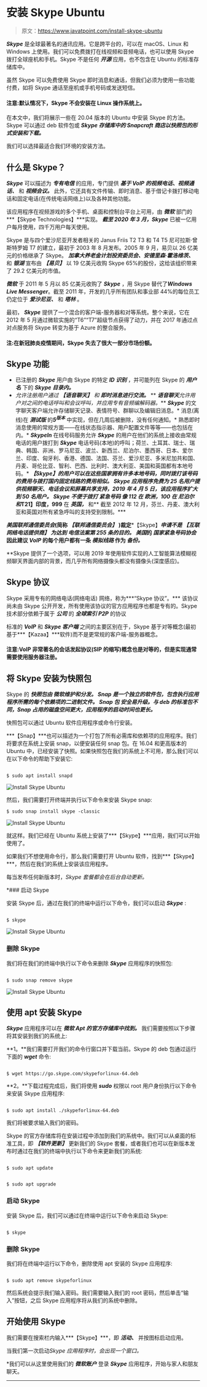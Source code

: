 # 安装 Skype Ubuntu

> 原文：<https://www.javatpoint.com/install-skype-ubuntu>

***Skype*** 是全球最著名的通讯应用。它是跨平台的，可以在 macOS、Linux 和 Windows 上使用。我们可以免费拨打在线视频和音频电话，也可以使用 Skype 拨打全球座机和手机。Skype 不是任何 ***开源*** 应用，也不包含在 Ubuntu 的标准存储库中。

虽然 Skype 可以免费使用 Skype 即时消息和通话，但我们必须为使用一些功能付费，如将 Skype 通话至座机或手机号码或发送短信。

#### 注意:默认情况下，Skype 不会安装在 Linux 操作系统上。

在本文中，我们将展示一些在 20.04 版本的 Ubuntu 中安装 Skype 的方法。Skype 可以通过 deb 软件包或 ***Skype 存储库中的 ***Snapcraft*** 商店以快照包的形式安装和下载。***

我们可以选择最适合我们环境的安装方法。

## 什么是 Skype？

***Skype*** 可以描述为 ***专有电信*** 的应用，专门提供 ***基于 VoIP 的视频电话、视频通话、*** 和 ***视频会议。*** 此外，它还具有文件传输、即时消息、基于借记卡拨打移动电话和固定电话(在传统电话网络上)以及各种其他功能。

该应用程序在视频游戏的多个手机、桌面和控制台平台上可用，由 ***微软*** 部门的***【Skype Technologies】***实现。 ***截至 2020 年 3 月，Skype*** 已被一亿用户每月使用，四千万用户每天使用。

Skype 是与四个爱沙尼亚开发者相关的 Janus Friis T2 T3 和 T4 T5 尼可拉斯·曾斯特罗姆 T7 的建立，最初于 2003 年 8 月发布。2005 年 9 月，易贝以 26 亿美元的价格继承了 Skype。 ***加拿大养老金计划投资委员会、安德里森·霍洛维茨、*** 和 ***银湖*** 宣布由 ***【易贝】*** 以 19 亿美元收购 Skype 65%的股份，这给该组织带来了 29.2 亿美元的市值。

***微软*** 于 2011 年 5 月以 85 亿美元收购了 ***Skype*** ，用 Skype 替代了***Windows Live Messenger***。截至 2011 年，开发的几乎所有团队和事业部 44%的每位员工仍定位于 ***爱沙尼亚、*** 和 ***塔林*** 。

最初， ***Skype*** 提供了一个混合的客户端-服务器和对等系统。整个来说，它在 2012 年 5 月通过微软实施的“T6”“T7”超级节点获得了动力，并在 2017 年通过点对点服务将 Skype 转变为基于 Azure 的整合服务。

#### 注:在新冠肺炎疫情期间，Skype 失去了很大一部分市场份额。

## Skype 功能

*   已注册的 ***Skype*** 用户由 Skype 的特定 ***ID 识别*** ，并可能列在 Skype 的 ***用户名*** 下的 ***Skype 目录内。***
*   *允许注册用户通过 ***【语音聊天】*** 和 ***即时消息进行交流。****
**   ***语音聊天****允许用户对之间的电话呼叫和会议呼叫，并应用专有音频编解码器。***   ***Skype*** 的文字聊天客户端允许存储聊天记录、表情符号、群聊以及编辑旧消息。*   消息(离线)在 ***测试版*** 的***5<sup>版本</sup>*** 中实现，但在几周后被删除，没有任何通知。*   熟悉即时消息使用的常规方面——在线状态指示器、用户配置文件等等——也包括在内。*   ***Skypeln*** 在线号码服务允许 ***Skype*** 的用户在他们的系统上接收由常规电话的用户拨打到 ***Skype*** 电话号码(本地)的呼叫；荷兰、土耳其、瑞士、瑞典、韩国、非洲、罗马尼亚、波兰、新西兰、尼泊尔、墨西哥、日本、爱尔兰、印度、匈牙利、香港、德国、法国、芬兰、爱沙尼亚、多米尼加共和国、丹麦、哥伦比亚、智利、巴西、比利时、澳大利亚、美国和英国都有本地号码。*   ***【Skype】***的用户可以在这些国家拥有许多本地号码，同时拨打该号码的费用与拨打国内固定线路的费用相似。*   ***Skype*** 应用程序免费为 25 名用户提供视频聊天、电话会议和屏幕共享支持，2019 年 4 月 5 日，该应用程序扩大到 50 名用户。*   ***Skype*** 不便于拨打 ***紧急号码*** 像 ***112*** 在 ***欧洲，100*** 在 ***尼泊尔*** 和**T21】印度，999** 在 ***英国，*** 和**   截至 2012 年 12 月，芬兰、丹麦、澳大利亚和英国对所有紧急呼叫的支持受到限制。***

 ***美国联邦通信委员会*(简称 ***【联邦通信委员会】*** )裁定***【Skype】***申请不是 ***【互联网络电话提供商】*** 为达到 ***电信法案第 255 条的目的。*** 美国*的 ***国家紧急号码协会*** 因此建议 ***VoIP*** 的每个用户都有一条 ***模拟线路*** 作为 ***备份。*****

 **Skype 提供了一个选项，可以用 2019 年使用软件实现的人工智能算法模糊视频聊天界面内部的背景，而几乎所有网络摄像头都没有摄像头(深度感应)。

## Skype 协议

Skype 采用专有的网络电话(网络电话) 网络，称为***“Skype 协议”。*** 该协议尚未由 Skype 公开开发，所有使用该协议的官方应用程序也都是专有的。Skype 技术部分依赖于属于 ***公司*** 的 ***全球索引 P2P*** 的协议

标准的 ***VoIP*** 和 ***Skype 客户端*** 之间的主要区别在于，Skype 基于对等概念(最初基于***【Kazaa】***软件)而不是更常规的客户端-服务器概念。

#### 注意:VoIP 非常著名的会话发起协议(SIP 的缩写)概念也是对等的，但是实现通常需要使用服务器注册。

## 将 Skype 安装为快照包

Skype 的 ***快照包由 ***微软维护和分发。*** Snap 是一个独立的软件包，包含执行应用程序所需的每个依赖项的二进制文件。 ***Snap 包*** 安全易升级。与 deb 的标准包不同，Snap 占用的磁盘空间更大，应用程序的启动时间也更长。***

快照包可以通过 Ubuntu 软件应用程序或命令行安装。

***【Snap】***也可以描述为一个打包了所有必需库和依赖项的应用程序。我们将要求在系统上安装 snap，以便安装任何 snap 包。在 16.04 和更高版本的 Ubuntu 中，已经安装了快照。如果快照包在我们的系统上不可用，那么我们可以在以下命令的帮助下安装它:

```

$ sudo apt install snapd

```

![Install Skype Ubuntu](img/84a91541bc0ec94fd189a115a60abe36.png)

然后，我们需要打开终端并执行以下命令来安装 Skype snap:

```
$ sudo snap install skype -classic

```

![Install Skype Ubuntu](img/60ec5ca77074a237cde53ddb7492e786.png)

就这样。我们已经在 Ubuntu 系统上安装了***【Skype】***应用，我们可以开始使用了。

如果我们不想使用命令行，那么我们需要打开 Ubuntu 软件，找到***【Skype】***，然后在我们的系统上安装该应用程序。

每当发布任何新版本时，*Skype 套餐都会在后台自动更新。*

 *### 启动 Skype

安装 Skype 后，通过在我们的终端中运行以下命令，我们可以启动 ***Skype*** :

```

$ skype

```

![Install Skype Ubuntu](img/aed0e2fc0cbd4625304d88e4bf2ddebd.png)

### 删除 Skype

我们将在我们的终端中执行以下命令来删除 ***Skype*** 应用程序的快照包:

```

$ sudo snap remove skype

```

![Install Skype Ubuntu](img/ec848983a9ae0a8ab0d36e174e8868cb.png)

## 使用 apt 安装 Skype

***Skype*** 应用程序可以在 ***微软 Apt 的官方存储库中找到。*** 我们需要按照以下步骤将其安装到我们的系统上:

**1。**我们需要打开我们的命令行窗口并下载当前。Skype 的 deb 包通过运行下面的 ***wget*** 命令:

```

$ wget https://go.skype.com/skypeforlinux-64.deb

```

**2。**下载过程完成后，我们将使用 ***sudo*** 权限以 root 用户身份执行以下命令来安装 Skype 应用程序:

```

$ sudo apt install ./skypeforlinux-64.deb

```

我们将被要求输入我们的密码。

Skype 的官方存储库将在安装过程中添加到我们的系统中。我们可以从桌面的标准工具，即 ***【软件更新】*** 更新我们的 Skype 套餐，或者我们也可以在新版本发布时通过在我们的终端中执行以下命令来更新我们的系统:

```

$ sudo apt update

```

```

$ sudo apt upgrade

```

### 启动 Skype

安装 Skype 后，我们可以通过在终端中运行以下命令来启动 Skype:

```

$ skype

```

### 删除 Skype

我们将在终端中运行以下命令，删除使用 apt 安装的 Skype 应用程序:

```

$ sudo apt remove skypeforlinux

```

然后系统会提示我们输入密码。我们需要输入我们的 root 密码，然后单击“输入”按钮，之后 Skype 应用程序将从我们的系统中删除。

## 开始使用 Skype

我们需要在搜索栏内输入***【Skype】***，即 ***活动、*** 并按图标启动应用。

当我们第一次启动*Skype 应用程序时，会出现一个窗口。*

 *我们可以从这里使用我们的 ***微软账户*** 登录 ***Skype*** 应用程序，开始与家人和朋友聊天。

* * ********